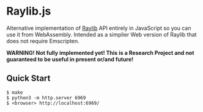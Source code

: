 # Raylib.js

Alternative implementation of [Raylib](https://github.com/raysan5/raylib) API entirely in JavaScript so you can use it from WebAssembly. Intended as a simplier Web version of Raylib that does not require Emscripten. 

**WARNING! Not fully implemented yet! This is a Research Project and not guaranteed to be useful in present or/and future!**

## Quick Start

```console
$ make
$ python3 -m http.server 6969
$ <browser> http://localhost:6969/
```
